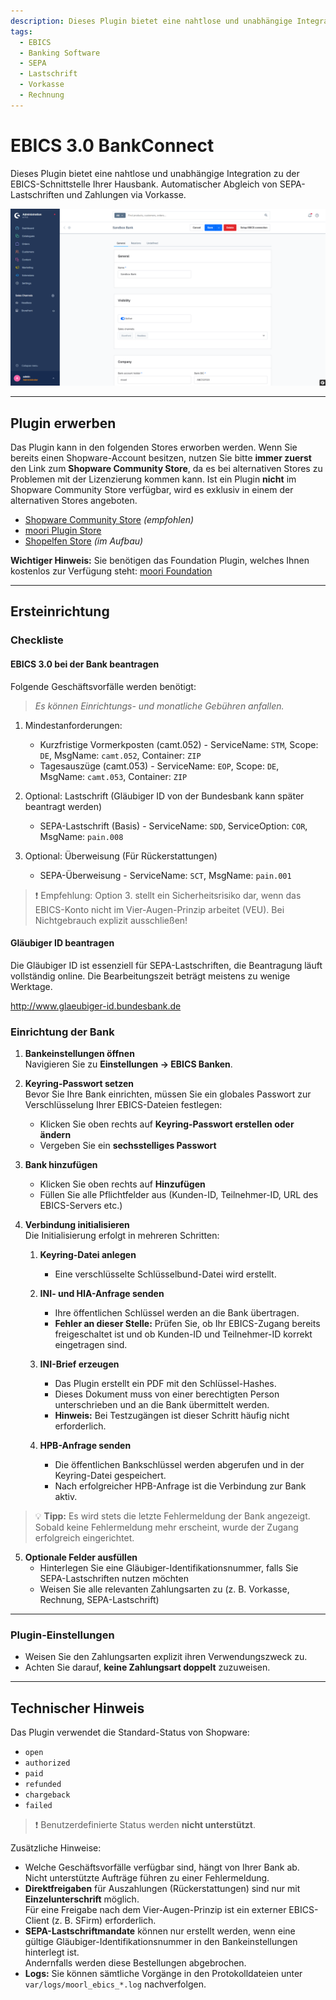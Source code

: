```yaml
---
description: Dieses Plugin bietet eine nahtlose und unabhängige Integration zu der EBICS-Schnittstelle Ihrer Hausbank. Automatischer Abgleich von SEPA-Lastschriften und Zahlungen via Vorkasse.
tags:
  - EBICS
  - Banking Software
  - SEPA
  - Lastschrift
  - Vorkasse
  - Rechnung
---
```


# EBICS 3.0 BankConnect

Dieses Plugin bietet eine nahtlose und unabhängige Integration zu der EBICS-Schnittstelle Ihrer Hausbank. Automatischer Abgleich von SEPA-Lastschriften und Zahlungen via Vorkasse.

![Vorschau](images/preview.png)

---

## Plugin erwerben

Das Plugin kann in den folgenden Stores erworben werden. Wenn Sie bereits einen Shopware-Account besitzen, nutzen Sie bitte **immer zuerst** den Link zum **Shopware Community Store**, da es bei alternativen Stores zu Problemen mit der Lizenzierung kommen kann. Ist ein Plugin **nicht** im Shopware Community Store verfügbar, wird es exklusiv in einem der alternativen Stores angeboten.

- [Shopware Community Store](https://store.shopware.com/de/search?search=MoorlEbics) *(empfohlen)*
- [moori Plugin Store](https://moori-plugin-store.com/MoorlEbics)
- [Shopelfen Store](https://www.shopelfen.de/) *(im Aufbau)*


**Wichtiger Hinweis:** Sie benötigen das Foundation Plugin, welches Ihnen kostenlos zur Verfügung steht: [moori Foundation](../MoorlFoundation/index.md)


---

## Ersteinrichtung

### Checkliste

#### EBICS 3.0 bei der Bank beantragen

Folgende Geschäftsvorfälle werden benötigt:

> _Es können Einrichtungs- und monatliche Gebühren anfallen._

1. Mindestanforderungen:
   - Kurzfristige Vormerkposten (camt.052) - ServiceName: `STM`, Scope: `DE`, MsgName: `camt.052`, Container: `ZIP`
   - Tagesauszüge (camt.053) - ServiceName: `EOP`, Scope: `DE`, MsgName: `camt.053`, Container: `ZIP`

2. Optional: Lastschrift (Gläubiger ID von der Bundesbank kann später beantragt werden)
   - SEPA-Lastschrift (Basis) - ServiceName: `SDD`, ServiceOption: `COR`, MsgName: `pain.008`

3. Optional: Überweisung (Für Rückerstattungen)
    - SEPA-Überweisung - ServiceName: `SCT`, MsgName: `pain.001`

> ❗ Empfehlung: Option 3. stellt ein Sicherheitsrisiko dar, wenn das EBICS-Konto nicht im Vier-Augen-Prinzip arbeitet (VEU). Bei Nichtgebrauch explizit ausschließen!

#### Gläubiger ID beantragen

Die Gläubiger ID ist essenziell für SEPA-Lastschriften, die Beantragung läuft vollständig online. Die Bearbeitungszeit beträgt meistens zu wenige Werktage. 

<http://www.glaeubiger-id.bundesbank.de>

### Einrichtung der Bank

1. **Bankeinstellungen öffnen**  
   Navigieren Sie zu **Einstellungen → EBICS Banken**.

2. **Keyring-Passwort setzen**  
   Bevor Sie Ihre Bank einrichten, müssen Sie ein globales Passwort zur Verschlüsselung Ihrer EBICS-Dateien festlegen:
    - Klicken Sie oben rechts auf **Keyring-Passwort erstellen oder ändern**
    - Vergeben Sie ein **sechsstelliges Passwort**

3. **Bank hinzufügen**
    - Klicken Sie oben rechts auf **Hinzufügen**
    - Füllen Sie alle Pflichtfelder aus (Kunden-ID, Teilnehmer-ID, URL des EBICS-Servers etc.)

4. **Verbindung initialisieren**  
   Die Initialisierung erfolgt in mehreren Schritten:

    1. **Keyring-Datei anlegen**
        - Eine verschlüsselte Schlüsselbund-Datei wird erstellt.

    2. **INI- und HIA-Anfrage senden**
        - Ihre öffentlichen Schlüssel werden an die Bank übertragen.
        - **Fehler an dieser Stelle:** Prüfen Sie, ob Ihr EBICS-Zugang bereits freigeschaltet ist und ob Kunden-ID und Teilnehmer-ID korrekt eingetragen sind.

    3. **INI-Brief erzeugen**
        - Das Plugin erstellt ein PDF mit den Schlüssel-Hashes.
        - Dieses Dokument muss von einer berechtigten Person unterschrieben und an die Bank übermittelt werden.
        - **Hinweis:** Bei Testzugängen ist dieser Schritt häufig nicht erforderlich.

    4. **HPB-Anfrage senden**
        - Die öffentlichen Bankschlüssel werden abgerufen und in der Keyring-Datei gespeichert.
        - Nach erfolgreicher HPB-Anfrage ist die Verbindung zur Bank aktiv.

> 💡 **Tipp:** Es wird stets die letzte Fehlermeldung der Bank angezeigt.  
> Sobald keine Fehlermeldung mehr erscheint, wurde der Zugang erfolgreich eingerichtet.

5. **Optionale Felder ausfüllen**
    - Hinterlegen Sie eine Gläubiger-Identifikationsnummer, falls Sie SEPA-Lastschriften nutzen möchten
    - Weisen Sie alle relevanten Zahlungsarten zu (z. B. Vorkasse, Rechnung, SEPA-Lastschrift)

---

### Plugin-Einstellungen

- Weisen Sie den Zahlungsarten explizit ihren Verwendungszweck zu.
- Achten Sie darauf, **keine Zahlungsart doppelt** zuzuweisen.

---

## Technischer Hinweis

Das Plugin verwendet die Standard-Status von Shopware:

- `open`
- `authorized`
- `paid`
- `refunded`
- `chargeback`
- `failed`

> ❗ Benutzerdefinierte Status werden **nicht unterstützt**.

Zusätzliche Hinweise:

- Welche Geschäftsvorfälle verfügbar sind, hängt von Ihrer Bank ab.  
  Nicht unterstützte Aufträge führen zu einer Fehlermeldung.
- **Direktfreigaben** für Auszahlungen (Rückerstattungen) sind nur mit **Einzelunterschrift** möglich.  
  Für eine Freigabe nach dem Vier-Augen-Prinzip ist ein externer EBICS-Client (z. B. SFirm) erforderlich.
- **SEPA-Lastschriftmandate** können nur erstellt werden, wenn eine gültige Gläubiger-Identifikationsnummer in den Bankeinstellungen hinterlegt ist.  
  Andernfalls werden diese Bestellungen abgebrochen.
- **Logs:** Sie können sämtliche Vorgänge in den Protokolldateien unter `var/logs/moorl_ebics_*.log` nachverfolgen.
